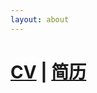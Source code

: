 ```yaml
---
layout: about
---
```


# [CV](https://github.com/sherylman/sherylman.github.com/raw/master/me/CV-LIU20160905.pdf) | [简历](https://github.com/sherylman/sherylman.github.com/raw/master/me/%E5%88%98%E6%A2%A6%E6%81%92%E7%AE%80%E5%8E%8620160918.pdf) 

